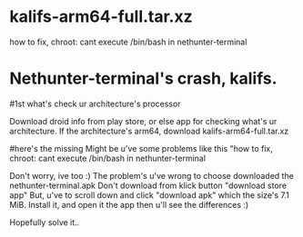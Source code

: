 # kalifs-arm64-full.tar.xz
how to fix, chroot: cant execute /bin/bash in nethunter-terminal
# Nethunter-terminal's crash, kalifs.

#1st what's check ur architecture's processor


Download droid info from play store, or else app for checking what's ur architecture.
If the architecture's arm64, download kalifs-arm64-full.tar.xz


#here's the missing
Might be u've some problems like this "how to fix, chroot: cant execute /bin/bash in nethunter-terminal

Don't worry, ive too :)
The problem's u've wrong to choose downloaded the nethunter-terminal.apk
Don't download from klick button "download store app"
But, u've to scroll down and click "download apk" which the size's 7.1 MiB.
Install it, and open it the app then u'll see the differences :)

Hopefully solve it..
